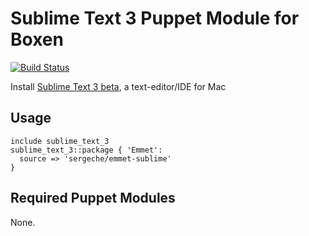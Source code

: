 # Sublime Text 3 Puppet Module for Boxen

[![Build Status](https://travis-ci.org/rjacoby/puppet-sublime_text_3.png?branch=master)](https://travis-ci.org/rjacoby/puppet-sublime_text_3)

Install [Sublime Text 3 beta](http://www.sublimetext.com/3//), a text-editor/IDE for Mac

## Usage

```puppet
include sublime_text_3
sublime_text_3::package { 'Emmet':
  source => 'sergeche/emmet-sublime'
}
```

## Required Puppet Modules

None.
